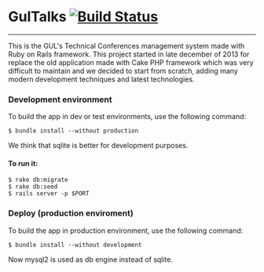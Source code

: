 # GulTalks [![Build Status](https://travis-ci.org/guluc3m/gul-gultalks.svg?branch=develop)](https://travis-ci.org/guluc3m/gul-gultalks)
- - -

This is the GUL's Technical Conferences management system made with Ruby on Rails framework. 
This project started in late december of 2013 for replace the old application made with Cake PHP framework which was very difficult to maintain and we decided to start from scratch, adding many modern development techniques and latest technologies.

### Development environment


To build the app in dev or test environments, use the following command:

```
$ bundle install --without production
```
We think that sqlite is better for development purposes.

#### To run it:

```
$ rake db:migrate
$ rake db:seed
$ rails server -p $PORT
```

### Deploy (production enviroment)

To build the app in production environment, use the following command:

```
$ bundle install --without development
```
Now mysql2 is used as db engine instead of sqlite.

